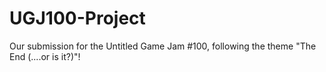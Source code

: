 # UGJ100-Project
Our submission for the Untitled Game Jam #100, following the theme "The End (....or is it?)"!
